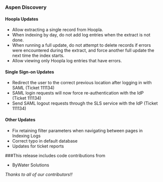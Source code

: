 ### Aspen Discovery
#### Hoopla Updates
- Allow extracting a single record from Hoopla.
- When indexing by day, do not add log entries when the extract is not done. 
- When running a full update, do not attempt to delete records if errors were encountered during the extract, and force another full update the next time the index starts. 
- Allow viewing only Hoopla log entries that have errors. 

#### Single Sign-on Updates
- Redirect the user to the correct previous location after logging in with SAML (Ticket 111134)
- SAML login requests will now force re-authentication with the IdP (Ticket 111134)
- Send SAML logout requests through the SLS service with the IdP (Ticket 111134)

#### Other Updates
- Fix retaining filter parameters when navigating between pages in Indexing Logs
- Correct typo in default database
- Updates for ticket reports

###This release includes code contributions from
- ByWater Solutions

_Thanks to all of our contributors!!_